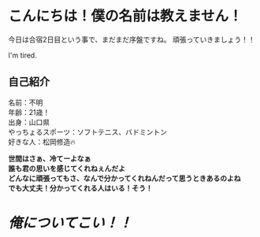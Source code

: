 # こんにちは！僕の名前は教えません！

今日は合宿2日目という事で、まだまだ序盤ですね。
頑張っていきましょう！！

I'm tired.

## 自己紹介
名前：不明  
年齢：21歳！  
出身：山口県  
やっちょるスポーツ：ソフトテニス、バドミントン  
好きな人：松岡修造🔥

**世間はさぁ、冷てーよなぁ**  
**誰も君の思いを感じてくれねぇんだよ**  
**どんなに頑張ってもさ、なんで分かってくれねんだって思うときあるのよね**  
**でも大丈夫！分かってくれる人はいる！そう！**  
# ***俺についてこい！！***  
##

